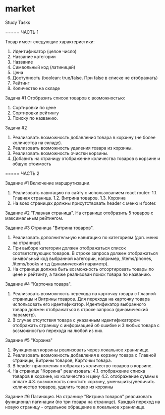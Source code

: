 # market
Study Tasks

=====
ЧАСТЬ 1

Товар имеет следующие характеристики:
1. Идентификатор (целое число)
2. Название категории 
3. Название 
4. Символьный код (латиницей)
5. Цена
6. Доступность (boolean: true/false. При false в списке не отображать)
7. Рейтинг
8. Количество на складе

Задача #1
Отобразить список товаров с возможностью:
1. Сортировки по цене
2. Сортировки рейтингу
3. Поиску по названию. 

Задача #2
1. Реализовать возможность добавления товара в корзину (не более количества на складе).
2. Реализовать возможность удаления товара из корзины.
3. Реализовать возможность очистки корзины.
4. Добавить на страницу отображение количества товаров в корзине и общую стоимость

=====
ЧАСТЬ 2

Задание #1 Включение маршрутизации.

1. Реализовать навигацию по сайту с использованием react router:
    1.1. Главная страница.
    1.2. Витрина товаров.
    1.3. Корзина
2. На всех страницах должны присутствовать header с меню и footer.

Задание #2 "Главная страница".
На странице отобразить 5 товаров с максимальным рейтингом.

Задание #3 Страница "Витрина товаров".
1. Реализовать дополнительную навигацию по категориям (доп. меню на странице).
2. При выборе категории должен отображаться список соответствующих товаров. В строке запроса должен отображаться символьный код выбранной категории, например, /items/phones, /items/books и т.д (динамический параметр).
3. На странице должна быть возможность отсортировать товары по цене и рейтингу, а также реализован поиск товара по названию.

Задание #4 "Карточка товара".
1. Реализовать возможность перехода на карточку товара с Главной страницы и Витрины товаров. Для перехода на карточку товара использовать его идентификатор. Идентификатор выбранного товара должен отображаться в строке запроса (динамический параметр).
2. В случае отсутствия товара с указанным идентификатором отображать страницу с информацией об ошибке и 3 любых товара с возможностью перехода на любой из них.

Задание #5 "Корзина"
1. Функционал корзины реализовать через локальное хранилище.
2. Реализовать возможность добавления в корзину товара с Главной страницы, Витрины товаров, Карточки товара.
3. В header приложения отображать количество товаров в корзине.
4. На странице "Корзина" реализовать:
   4.1. отображение списка товаров в корзине, их количество и цену
   4.2. отображение суммы к оплате
   4.3. возможность очистить корзину, уменьшить/увеличить количество товаров, удалить товар из корзины

Задание #6 Пагинация.
На странице "Витрина товаров" реализовать функционал пагинации (по три товара на странице). Каждый переход на новую страницу - отдельное обращение в локальное хранилище.
